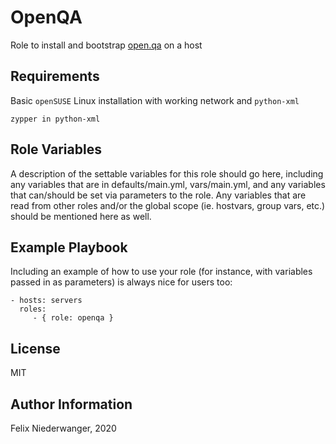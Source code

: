 OpenQA
======

Role to install and bootstrap [open.qa](OpenQA) on a host

Requirements
------------

Basic `openSUSE` Linux installation with working network and `python-xml`

    zypper in python-xml

Role Variables
--------------

A description of the settable variables for this role should go here, including any variables that are in defaults/main.yml, vars/main.yml, and any variables that can/should be set via parameters to the role. Any variables that are read from other roles and/or the global scope (ie. hostvars, group vars, etc.) should be mentioned here as well.


Example Playbook
----------------

Including an example of how to use your role (for instance, with variables passed in as parameters) is always nice for users too:

    - hosts: servers
      roles:
         - { role: openqa }

License
-------

MIT

Author Information
------------------

Felix Niederwanger, 2020